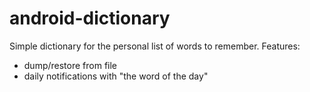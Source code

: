# android-dictionary
Simple dictionary for the personal list of words to remember.
Features:
- dump/restore from file
- daily notifications with "the word of the day"
